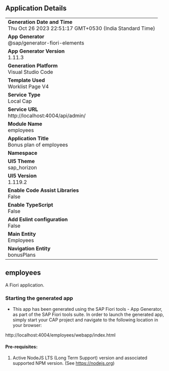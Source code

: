 ## Application Details
|               |
| ------------- |
|**Generation Date and Time**<br>Thu Oct 26 2023 22:51:17 GMT+0530 (India Standard Time)|
|**App Generator**<br>@sap/generator-fiori-elements|
|**App Generator Version**<br>1.11.3|
|**Generation Platform**<br>Visual Studio Code|
|**Template Used**<br>Worklist Page V4|
|**Service Type**<br>Local Cap|
|**Service URL**<br>http://localhost:4004/api/admin/
|**Module Name**<br>employees|
|**Application Title**<br>Bonus plan of employees|
|**Namespace**<br>|
|**UI5 Theme**<br>sap_horizon|
|**UI5 Version**<br>1.119.2|
|**Enable Code Assist Libraries**<br>False|
|**Enable TypeScript**<br>False|
|**Add Eslint configuration**<br>False|
|**Main Entity**<br>Employees|
|**Navigation Entity**<br>bonusPlans|

## employees

A Fiori application.

### Starting the generated app

-   This app has been generated using the SAP Fiori tools - App Generator, as part of the SAP Fiori tools suite.  In order to launch the generated app, simply start your CAP project and navigate to the following location in your browser:

http://localhost:4004/employees/webapp/index.html

#### Pre-requisites:

1. Active NodeJS LTS (Long Term Support) version and associated supported NPM version.  (See https://nodejs.org)


